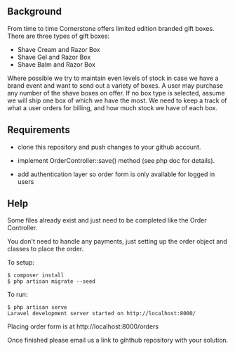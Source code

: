 Background
----------
From time to time Cornerstone offers limited edition branded gift boxes.
There are three types of gift boxes:

* Shave Cream and Razor Box
* Shave Gel and Razor Box
* Shave Balm and Razor Box

Where possible we try to maintain even levels of stock in case we have a brand event and want to send out a variety of boxes.
A user may purchase any number of the shave boxes on offer. If no box type is selected, assume we will ship one box of which we have the most.
We need to keep a track of what a user orders for billing, and how much stock we have of each box.

Requirements
------------
* clone this repository and push changes to your github account.

* implement OrderController::save() method (see php doc for details).

* add authentication layer so order form is only available for logged in users

Help
----
Some files already exist and just need to be completed like the Order Controller.

You don't need to handle any payments, just setting up the order object and classes to place the order.

To setup:

```
$ composer install
$ php artisan migrate --seed
```

To run:

```
$ php artisan serve
Laravel development server started on http://localhost:8000/
```

Placing order form is at http://localhost:8000/orders

Once finished please email us a link to gihthub repository with your solution.
